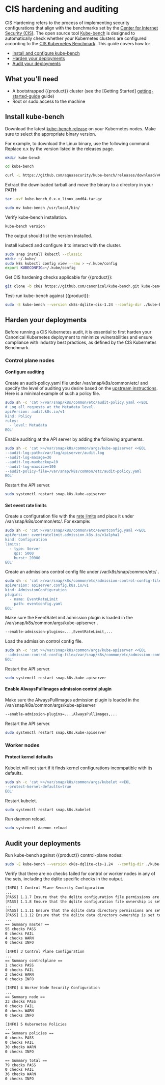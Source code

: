 # CIS hardening and auditing 

CIS Hardening refers to the process of implementing security configurations that
align with the benchmarks set by the [Center for Internet Security (CIS)][]. The
open source tool [Kube-bench][] is designed to automatically check whether
your Kubernetes clusters are configured according to the 
[CIS Kubernetes Benchmark][]. This guide covers how to:

- [Install and configure kube-bench](#install-kube-bench)
- [Harden your deployments](#harden-your-deployments)
- [Audit your deployments](#audit-your-deployments)

## What you'll need

- A bootstrapped {{product}} cluster (see the [Getting Started]
[getting-started-guide] guide)
- Root or sudo access to the machine

## Install kube-bench 

Download the latest [kube-bench release][] on your Kubernetes nodes. Make sure 
to select the appropriate binary version.

For example, to download the Linux binary, use the following command. Replace 
x.x by the version listed in the releases page.

```sh 
mkdir kube-bench

cd kube-bench

curl -L https://github.com/aquasecurity/kube-bench/releases/download/v0.x.x/kube-bench_0.x.x_linux_amd64.tar.gz -o kube-bench_0.x.x_linux_amd64.tar.gz
```

Extract the downloaded tarball and move the binary to a directory in your PATH:

```sh
tar -xvf kube-bench_0.x.x_linux_amd64.tar.gz

sudo mv kube-bench /usr/local/bin/
``` 

Verify kube-bench installation.

```sh
kube-bench version
``` 

The output should list the version installed.

Install kubectl and configure it to interact with the cluster.

```sh
sudo snap install kubectl --classic
mkdir ~/.kube/
sudo k8s kubectl config view --raw > ~/.kube/config
export KUBECONFIG=~/.kube/config
```

Get CIS hardening checks applicable for {{product}}:

```sh
git clone -b ck8s https://github.com/canonical/kube-bench.git kube-bench-ck8s-cfg
```

Test-run kube-bench against {{product}}: 

```sh
sudo -E kube-bench --version ck8s-dqlite-cis-1.24 --config-dir ./kube-bench-ck8s-cfg/cfg/ --config ./kube-bench-ck8s-cfg/cfg/config.yaml
```

## Harden your deployments 

Before running a CIS Kubernetes audit, it is essential to first harden your
Canonical Kubernetes deployment to minimize vulnerabilities and ensure 
compliance with industry best practices, as defined by the CIS Kubernetes
Benchmark.

### Control plane nodes

#### Configure auditing

Create an audit-policy.yaml file under /var/snap/k8s/common/etc/ and specify the
level of auditing you desire based on the [upstream instructions][]. Here is a 
minimal example of such a policy file.

```sh
sudo sh -c 'cat >/var/snap/k8s/common/etc/audit-policy.yaml <<EOL
# Log all requests at the Metadata level.
apiVersion: audit.k8s.io/v1
kind: Policy
rules:
  - level: Metadata
EOL'
```

Enable auditing at the API server by adding the following arguments.

```sh
sudo sh -c 'cat >>/var/snap/k8s/common/args/kube-apiserver <<EOL
--audit-log-path=/var/log/apiserver/audit.log
--audit-log-maxage=30
--audit-log-maxbackup=10
--audit-log-maxsize=100
--audit-policy-file=/var/snap/k8s/common/etc/audit-policy.yaml
EOL'
```

Restart the API server.

```sh
sudo systemctl restart snap.k8s.kube-apiserver
```

#### Set event rate limits

Create a configuration file with the [rate limits][] and place it under 
/var/snap/k8s/common/etc/.
For example:

```sh
sudo sh -c 'cat >/var/snap/k8s/common/etc/eventconfig.yaml <<EOL
apiVersion: eventratelimit.admission.k8s.io/v1alpha1
kind: Configuration
limits:
  - type: Server
    qps: 5000
    burst: 20000
EOL'
```

Create an admissions control config file under /var/k8s/snap/common/etc/ .

```sh
sudo sh -c 'cat >/var/snap/k8s/common/etc/admission-control-config-file.yaml <<EOL
apiVersion: apiserver.config.k8s.io/v1
kind: AdmissionConfiguration
plugins:
  - name: EventRateLimit
    path: eventconfig.yaml
EOL'
```

Make sure the EventRateLimit admission plugin is loaded in the 
/var/snap/k8s/common/args/kube-apiserver .

```sh
--enable-admission-plugins=...,EventRateLimit,...
```

Load the admission control config file.

```sh
sudo sh -c 'cat >>/var/snap/k8s/common/args/kube-apiserver <<EOL
--admission-control-config-file=/var/snap/k8s/common/etc/admission-control-config-file.yaml
EOL'
```

Restart the API server.

```sh
sudo systemctl restart snap.k8s.kube-apiserver
```

#### Enable AlwaysPullImages admission control plugin

Make sure the AlwaysPullImages admission plugin is loaded in the 
/var/snap/k8s/common/args/kube-apiserver

```sh
--enable-admission-plugins=...,AlwaysPullImages,...
```

Restart the API server.

```sh
sudo systemctl restart snap.k8s.kube-apiserver
```

### Worker nodes

#### Protect kernel defaults

Kubelet will not start if it finds kernel configurations incompatible with its
 defaults.

```sh
sudo sh -c 'cat >>/var/snap/k8s/common/args/kubelet <<EOL
--protect-kernel-defaults=true
EOL'
```

Restart kubelet.

```sh
sudo systemctl restart snap.k8s.kubelet
``` 

Run daemon reload.

```sh
sudo systemctl daemon-reload
```

## Audit your deployments

Run kube-bench against {{product}} control-plane nodes:

```sh
sudo -E kube-bench --version ck8s-dqlite-cis-1.24  --config-dir ./kube-bench-ck8s-cfg/cfg/ --config ./kube-bench-ck8s-cfg/cfg/config.yaml
```

Verify that there are no checks failed for control or worker nodes in any of 
the sets, including the dqlite specific checks in the output.

```sh
[INFO] 1 Control Plane Security Configuration
...
[PASS] 1.1.7 Ensure that the dqlite configuration file permissions are set to 644 or more restrictive (Automated)
[PASS] 1.1.8 Ensure that the dqlite configuration file ownership is set to root:root (Automated)
...
[PASS] 1.1.11 Ensure that the dqlite data directory permissions are set to 700 or more restrictive (Automated)
[PASS] 1.1.12 Ensure that the dqlite data directory ownership is set to root:root (Automated)
...
== Summary master ==
55 checks PASS
0 checks FAIL
4 checks WARN
0 checks INFO

[INFO] 3 Control Plane Configuration
...
== Summary controlplane ==
1 checks PASS
0 checks FAIL
2 checks WARN
0 checks INFO

[INFO] 4 Worker Node Security Configuration
...
== Summary node ==
23 checks PASS
0 checks FAIL
0 checks WARN
0 checks INFO

[INFO] 5 Kubernetes Policies
...
== Summary policies ==
0 checks PASS
0 checks FAIL
30 checks WARN
0 checks INFO

== Summary total ==
79 checks PASS
0 checks FAIL
36 checks WARN
0 checks INFO

```

<!-- Links -->
[Center for Internet Security (CIS)]:https://www.cisecurity.org/
[Kube-bench]:https://aquasecurity.github.io/kube-bench/v0.6.15/
[CIS Kubernetes Benchmark]:https://www.cisecurity.org/benchmark/kubernetes
[getting-started-guide]: /snap/tutorial/getting-started
[kube-bench release]: https://github.com/aquasecurity/kube-bench/releases
[upstream instructions]:https://kubernetes.io/docs/tasks/debug/debug-cluster/audit/
[rate limits]:https://kubernetes.io/docs/reference/config-api/apiserver-eventratelimit.v1alpha1
